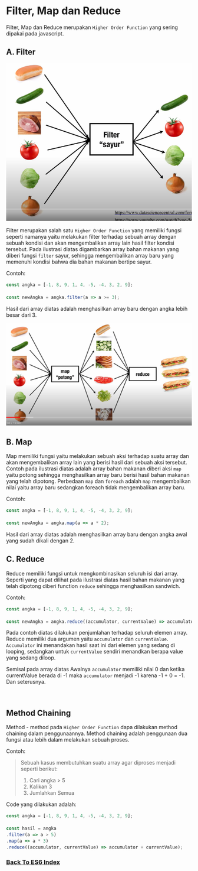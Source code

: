 # Filter, Map dan Reduce

Filter, Map dan Reduce merupakan `Higher Order Function` yang sering dipakai pada javascript.

## A. Filter

![Filter Ilustration](images/filter-ilustration.PNG)

Filter merupakan salah satu `Higher Order Function` yang memiliki fungsi seperti namanya yaitu melakukan filter terhadap sebuah array dengan sebuah kondisi dan akan mengembalikan array lain hasil filter kondisi tersebut. Pada ilustrasi diatas digambarkan array bahan makanan yang diberi fungsi `filter` sayur, sehingga mengembalikan array baru yang memenuhi kondisi bahwa dia bahan makanan bertipe sayur.  

Contoh:

```js
const angka = [-1, 8, 9, 1, 4, -5, -4, 3, 2, 9];

const newAngka = angka.filter(a => a >= 3);
```

Hasil dari array diatas adalah menghasilkan array baru dengan angka lebih besar dari 3.
<br />

![Map and Reduce Ilustration](images/map-and-reduce-ilustration.PNG)

## B. Map

Map memiliki fungsi yaitu melakukan sebuah aksi terhadap suatu array dan akan mengembalikan array lain yang berisi hasil dari sebuah aksi tersebut. Contoh pada 
ilustrasi diatas adalah array bahan makanan diberi aksi `map` yaitu potong sehingga menghasilkan array baru berisi hasil bahan makanan yang telah dipotong. Perbedaan `map` dan `foreach` adalah `map` mengembalikan nilai yaitu array baru sedangkan foreach tidak mengembalikan array baru.  

Contoh:
```js
const angka = [-1, 8, 9, 1, 4, -5, -4, 3, 2, 9];

const newAngka = angka.map(a => a * 2);
```

Hasil dari array diatas adalah menghasilkan array baru dengan angka awal yang sudah dikali dengan 2.
<br />

## C. Reduce

Reduce memiliki fungsi untuk mengkombinasikan seluruh isi dari array. Seperti yang dapat dilihat pada ilustrasi diatas hasil bahan makanan yang telah dipotong diberi function `reduce` sehingga menghasilkan sandwich.

Contoh:
```js
const angka = [-1, 8, 9, 1, 4, -5, -4, 3, 2, 9];

const newAngka = angka.reduce((accumulator, currentValue) => accumulator + currentValue)
```

Pada contoh diatas dilakukan penjumlahan terhadap seluruh elemen array. Reduce memiliki dua argumen yaitu `accumulator` dan `currentValue`. `Accumulator` ini menandakan hasil saat ini dari elemen yang sedang di looping, sedangkan untuk `currentValue` sendiri menandkan berapa value yang sedang diloop.

Semisal pada array diatas
Awalnya `accumulator` memiliki nilai 0 dan ketika currentValue berada di -1 maka `accumulator` menjadi -1 karena -1 + 0 = -1. Dan seterusnya.  
<br />
<br />
## Method Chaining

Method - method pada `Higher Order Function` dapa dilakukan method chaining dalam penggunaannya. Method chaining adalah penggunaan dua fungsi atau lebih dalam melakukan sebuah proses.

Contoh:

> Sebuah kasus membutuhkan suatu array agar diproses menjadi seperti berikut:<br/>
> 1. Cari angka > 5
> 2. Kalikan 3
> 3. Jumlahkan Semua

Code yang dilakukan adalah:

```js
const angka = [-1, 8, 9, 1, 4, -5, -4, 3, 2, 9];

const hasil = angka
.filter(a => a > 5)
.map(a => a * 3)
.reduce((accumulator, currentValue) => accumulator + currentValue);
```

### [Back To ES6 Index](./README.md)